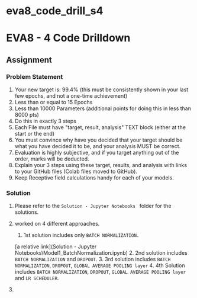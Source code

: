 # eva8_code_drill_s4
# EVA8 - 4 Code Drilldown

## Assignment
### Problem Statement
1. Your new target is:
    99.4% (this must be consistently shown in your last few epochs, and not a one-time achievement)
2. Less than or equal to 15 Epochs
3. Less than 10000 Parameters (additional points for doing this in less than 8000 pts)
4. Do this in exactly 3 steps
5. Each File must have "target, result, analysis" TEXT block (either at the start or the end)
6. You must convince why have you decided that your target should be what you have decided it to be, and your analysis MUST be correct. 
7. Evaluation is highly subjective, and if you target anything out of the order, marks will be deducted. 
8. Explain your 3 steps using these target, results, and analysis with links to your GitHub files (Colab files moved to GitHub). 
9. Keep Receptive field calculations handy for each of your models. 

### Solution
1. Please refer to the ```Solution - Jupyter Notebooks ``` folder for the solutions.
2. worked on 4 different approaches.
    1. 1st solution includes only ```BATCH NORMALIZATION.```
    
    [a relative link](Solution - Jupyter Notebooks\Model1_BatchNormalization.ipynb)
    2. 2nd solution includes ```BATCH NORMALIZATION``` and ```DROPOUT```.
    3. 3rd solution includes ```BATCH NORMALIZATION```, ```DROPOUT```, ```GLOBAL AVERAGE POOLING layer``` 
    4. 4th Solution includes ```BATCH NORMALIZATION```, ```DROPOUT```, ```GLOBAL AVERAGE POOLING layer``` and ```LR SCHEDULER```.

3. 